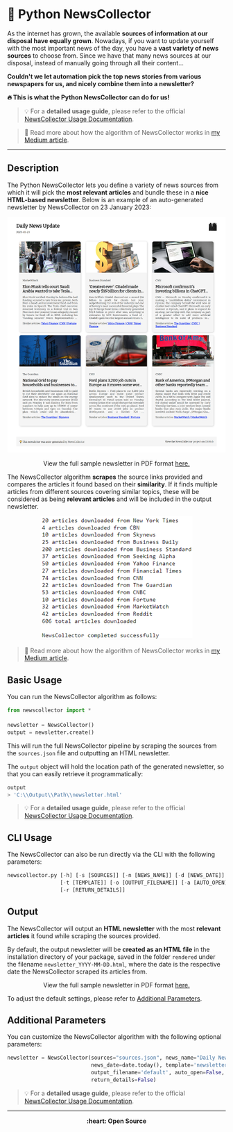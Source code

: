 # :newspaper: Python NewsCollector

As the internet has grown, the available **sources of information at our disposal have equally grown**. Nowadays, if you want to update yourself with the most important news of the day, you have a **vast variety of news sources** to choose from. Since we have that many news sources at our disposal, instead of manually going through all their content...

**Couldn't we let **automation** pick the top news stories from various newspapers for us, and nicely combine them into a newsletter?**

**:fire: This is what the Python NewsCollector can do for us!**

> :bulb: For a **detailed usage guide**, please refer to the official [NewsCollector Usage Documentation](https://github.com/elisemercury/News-Collector/wiki/NewsCollector-Usage-Documentation).

> :closed_book: Read more about how the algorithm of NewsCollector works in [my Medium article](https://medium.com/@eliselandman/automated-news-article-collection-with-python-9267968c9ea).

-------

## Description

The Python NewsCollector lets you define a variety of news sources from which it will pick the **most relevant articles** and bundle these in a **nice HTML-based newsletter**. Below is an example of an auto-generated newsletter by NewsCollector on 23 January 2023:

<p align="center"> 
  <img src="misc/newsletter_rendered_23Jan.png" width="800" title="Example Output: Rendered Newsletter from Python News Collector">
</p>

<p align="center">
View the full sample newsletter in PDF format <a href=https://github.com/elisemercury/NewsCollector/blob/main/sample_newsletter.pdf>here.</a>
</p>

The NewsCollector algorithm **scrapes** the source links provided and compares the articles it found based on their **similarity**. If it finds multiple articles from different sources covering similar topics, these will be considered as being **relevant articles** and will be included in the output newsletter.

<p align="center">
  <img src="misc/collected_news.png" width="350" title="Example Output: Rendered Newsletter from Python News Collector">
</p>

> :closed_book: Read more about how the algorithm of NewsCollector works in [my Medium article](https://medium.com/@eliselandman/automated-news-article-collection-with-python-9267968c9ea).

## Basic Usage

You can run the NewsCollector algorithm as follows:

```Python
from newscollector import *

newsletter = NewsCollector()
output = newsletter.create()
```

This will run the full NewsCollector pipeline by scraping the sources from the `sources.json` file and outputting an HTML newsletter.

The `output` object will hold the location path of the generated newsletter, so that you can easily retrieve it programmatically:

```Python
output
> 'C:\\Output\\Path\\newsletter.html'
```

> :bulb: For a **detailed usage guide**, please refer to the official [NewsCollector Usage Documentation](https://github.com/elisemercury/News-Collector/wiki/NewsCollector-Usage-Documentation).

## CLI Usage

The NewsCollector can also be run directly via the CLI with the following parameters:

```python
newscollector.py [-h] [-s [SOURCES]] [-n [NEWS_NAME]] [-d [NEWS_DATE]] 
                 [-t [TEMPLATE]] [-o [OUTPUT_FILENAME]] [-a [AUTO_OPEN]]
                 [-r [RETURN_DETAILS]]
```

## Output

The NewsCollector will output an **HTML newsletter** with the most **relevant articles** it found while scraping the sources provided. 

By default, the output newsletter will be **created as an HTML file** in the installation directory of your package, saved in the folder `rendered` under the filename `newsletter_YYYY-MM-DD.html`, where the date is the respective date the NewsCollector scraped its articles from. 

<p align="center">
View the full sample newsletter in PDF format <a href=https://github.com/elisemercury/NewsCollector/blob/main/sample_newsletter.pdf>here.</a>
</p>

To adjust the default settings, please refer to [Additional Parameters](https://github.com/elisemercury/NewsCollector#additional-parameters).

## Additional Parameters

You can customize the NewsCollector algorithm with the following optional parameters:

```Python
newsletter = NewsCollector(sources="sources.json", news_name="Daily News Update", 
                           news_date=date.today(), template='newsletter.html', 
                           output_filename='default', auto_open=False, 
                           return_details=False)
```

> :bulb: For a **detailed usage guide**, please refer to the official [NewsCollector Usage Documentation](https://github.com/elisemercury/News-Collector/wiki/NewsCollector-Usage-Documentation).

-------

<p align="center"><b>
:heart: Open Source 
</b></p>
